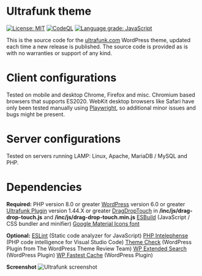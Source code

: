 # **Ultrafunk theme**

[![License: MIT](https://img.shields.io/badge/License-MIT-yellow.svg)](https://opensource.org/licenses/MIT)
[![CodeQL](https://github.com/ultrafunk/ultrafunk-theme/workflows/CodeQL/badge.svg)](https://github.com/ultrafunk/ultrafunk-theme/actions/workflows/codeql-analysis.yml)
[![Language grade: JavaScript](https://img.shields.io/lgtm/grade/javascript/g/ultrafunk/ultrafunk-theme.svg?logo=lgtm&logoWidth=18)](https://lgtm.com/projects/g/ultrafunk/ultrafunk-theme/context:javascript)

This is the source code for the [ultrafunk.com](https://ultrafunk.com) WordPress theme, updated each time a new release is published.
The source code is provided as is with no warranties or support of any kind.

# Client configurations
Tested on mobile and desktop Chrome, Firefox and misc. Chromium based browsers that supports ES2020.
WebKit desktop browsers like Safari have only been tested manually using [Playwright](https://github.com/microsoft/playwright),
so additional minor issues and bugs might be present.

# Server configurations
Tested on servers running LAMP: Linux, Apache, MariaDB / MySQL and PHP.

# Dependencies
**Required:**
PHP version 8.0 or greater
[WordPress](https://wordpress.org/download/) version 6.0 or greater
[Ultrafunk Plugin](https://github.com/ultrafunk/ultrafunk-plugin/) version 1.44.X or greater
[DragDropTouch](https://github.com/Bernardo-Castilho/dragdroptouch) in **/inc/js/drag-drop-touch.js** and **/inc/js/drag-drop-touch.min.js**
[ESBuild](https://github.com/evanw/esbuild/) (JavaScript / CSS bundler and minifier)
[Google Material Icons font](https://google.github.io/material-design-icons/#icon-font-for-the-web)

**Optional:**
[ESLint](https://eslint.org/) (Static code analyzer for JavaScript)
[PHP Intelephense](https://intelephense.com/) (PHP code intelligence for Visual Studio Code)
[Theme Check](https://wordpress.org/plugins/theme-check/) (WordPress Plugin from The WordPress Theme Review Team)
[WP Extended Search](https://wordpress.org/plugins/wp-extended-search/) (WordPress Plugin)
[WP Fastest Cache](https://wordpress.org/plugins/wp-fastest-cache/) (WordPress Plugin)

**Screenshot**
![Ultrafunk screenshot](https://ultrafunk.com/wp-content/themes/ultrafunk/screenshot.png)
